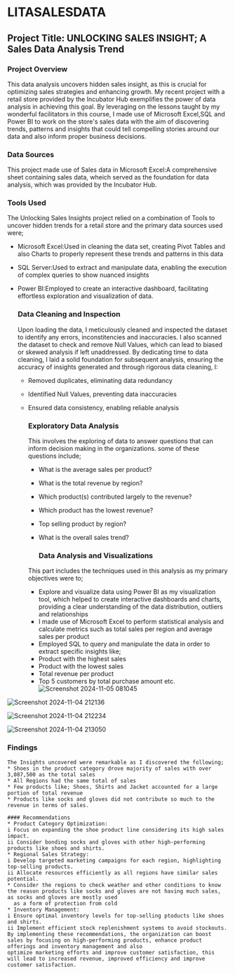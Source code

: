 # LITASALESDATA

## Project Title: UNLOCKING SALES INSIGHT; A Sales Data Analysis Trend

### Project Overview
This data analysis uncovers hidden sales insight, as this is crucial for optimizing sales strategies and enhancing growth. My recent project with a retail store provided by the Incubator Hub exemplifies the power of data analysis in achieving this goal. By leveraging on the lessons taught by my wonderful facilitators in this course, I made use of Microsoft Excel,SQL and Power BI to work on the store's sales data with the aim of discovering trends, patterns and insights that could tell compelling stories around our data and also inform proper business decisions.

### Data Sources
This project made use of Sales data in Microsoft Excel:A comprehensive sheet containing sales data, wheich served as the foundation for data analysis, which was provided by the Incubator Hub.
  
### Tools Used
The Unlocking Sales Insights project relied on a combination of Tools to uncover hidden trends for a retail store and the primary data sources used were;
* Microsoft Excel:Used in cleaning the data set, creating  Pivot Tables and also Charts to properly represent these trends and patterns in this data
* SQL Server:Used to extract and manipulate data, enabling the execution of complex queries to show nuanced insights
* Power BI:Employed to create an interactive dashboard, facilitating effortless exploration and visualization of data.

  ### Data Cleaning and Inspection
  Upon loading the data, I meticulously cleaned and inspected the dataset to identify any errors, inconstitencies and inaccuracies. I also scanned the dataset to check and remove Null Values, which can lead to biased or skewed analysis if left unaddressed. By dedicating time to data cleaning, I laid a solid foundation for subsequent analysis, ensuring the accuracy of insights generated and through rigorous data cleaning, I:
  * Removed duplicates, eliminating data redundancy
  * Identified Null Values, preventing data inaccuracies
  * Ensured data consistency, enabling reliable analysis

    ### Exploratory Data Analysis
    This involves the exploring of data to answer questions that can inform decision making in the organizations. some of these questions include;
    * What is the average sales per product?
    * What is the total revenue by region?
    * Which product(s) contributed largely to the revenue?
    * Which product has the lowest revenue?
    * Top selling product by region?
    * What is the overall sales trend?
   
      ### Data Analysis and Visualizations
     This part includes the techniques used in this analysis as my primary objectives were to;
    * Explore and visualize data using Power BI as my visualization tool, which helped to create interactive dashboards and charts,  providing a clear understanding of the data 
      distribution, outliers and relationships
    * I made use of Microsoft Excel to perform statistical analysis and calculate metrics such as total sales per region and average sales per product
    * Employed SQL to query and manipulate the data in order to extract specific insights like;
    * Product with the highest sales
    * Product with the lowest sales
    * Total revenue per product
    * Top 5 customers by total purchase amount etc.
![Screenshot 2024-11-05 081045](https://github.com/user-attachments/assets/31f8db98-545b-41af-bd7e-39b080f65111)

![Screenshot 2024-11-04 212136](https://github.com/user-attachments/assets/b3537b0c-78c7-4d96-ae96-17a684cfaab2)

![Screenshot 2024-11-04 212234](https://github.com/user-attachments/assets/ab034ce2-45cc-4b54-991a-f4ccb9ccdc3b)

![Screenshot 2024-11-04 213050](https://github.com/user-attachments/assets/b13ea142-6a95-41d7-bb00-062f9ffc1fdf)


   ### Findings
    The Insights uncovered were remarkable as I discovered the following;
    * Shoes in the product category drove majority of sales with over 3,087,500 as the total sales
    * All Regions had the same total of sales
    * Few products like; Shoes, Shirts and Jacket accounted for a large portion of total revenue
    * Products like socks and gloves did not contribute so much to the revenue in terms of sales.
    
    #### Recommendations
    * Product Category Optimization:
    i Focus on expanding the shoe product line considering its high sales impact.
    ii Consider bonding socks and gloves with other high-performing products like shoes and shirts.
    * Regional Sales Strategy:
    i Develop targeted marketing campaigns for each region, highlighting top-selling products.
    ii Allocate resources efficiently as all regions have similar sales potential.
    * Consider the regions to check weather and other conditions to know the reason products like socks and gloves are not having much sales, as socks and gloves are mostly used 
      as a form of protection from cold 
    * Inventory Management:
    i Ensure optimal inventory levels for top-selling ptoducts like shoes and shirts.
    ii Implement efficient stock replenishment systems to avoid stockouts.
    By implementing these recommendations, the organization can boost sales by focusing on high-performing products, enhance product offerings and inventory management and also 
    optimize marketing efforts and improve customer satisfaction, this will lead to increased revenue, improved efficiency and improve customer satisfaction.
  
